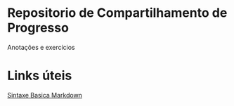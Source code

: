 # Repositorio de Compartilhamento de Progresso
Anotações e exercícios

# Links úteis
[Sintaxe Basica Markdown](https://www.markdownguide.org/basic-syntax/)
